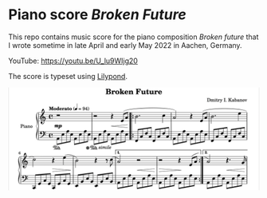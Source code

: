 # Piano score *Broken Future*

This repo contains music score for the piano composition *Broken future* that
I wrote sometime in late April and early May 2022 in Aachen, Germany.

YouTube: https://youtu.be/U_lu9WIjg20

The score is typeset using [Lilypond](https://lilypond.org).

![Score preview](assets/preview.png)
